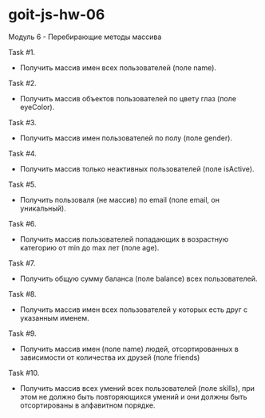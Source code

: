 # goit-js-hw-06

Модуль 6 - Перебирающие методы массива

Task #1.

- Получить массив имен всех пользователей (поле name).

Task #2.

- Получить массив объектов пользователей по цвету глаз (поле eyeColor).

Task #3.

- Получить массив имен пользователей по полу (поле gender).

Task #4.

- Получить массив только неактивных пользователей (поле isActive).

Task #5.

- Получить пользоваля (не массив) по email (поле email, он уникальный).

Task #6.

- Получить массив пользователей попадающих в возрастную категорию от min до max
  лет (поле age).

Task #7.

- Получить общую сумму баланса (поле balance) всех пользователей.

Task #8.

- Получить массив имен всех пользователей у которых есть друг с указанным
  именем.

Task #9.

- Получить массив имен (поле name) людей, отсортированных в зависимости от
  количества их друзей (поле friends)

Task #10.

- Получить массив всех умений всех пользователей (поле skills), при этом не
  должно быть повторяющихся умений и они должны быть отсортированы в алфавитном
  порядке.
